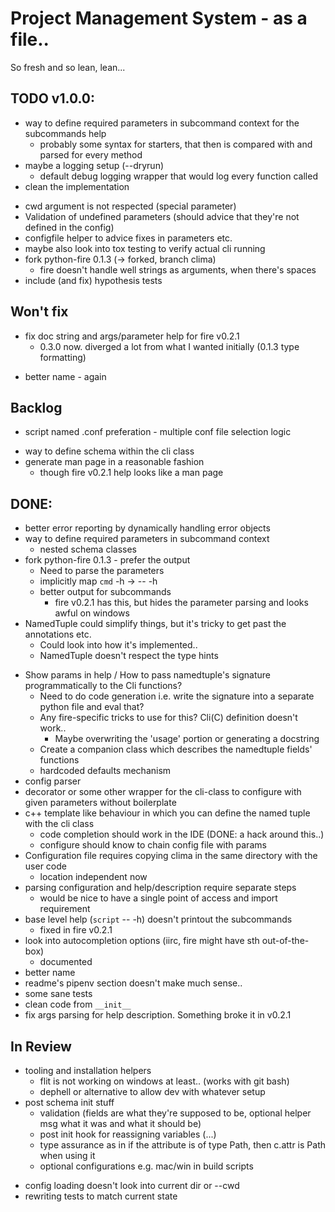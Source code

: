 # Project Management System - as a file..

So fresh and so lean, lean...

## TODO v1.0.0:

* way to define required parameters in subcommand context for the subcommands help
  * probably some syntax for starters, that then is compared with and parsed for every method
* maybe a logging setup (--dryrun)
  * default debug logging wrapper that would log every function called
* clean the implementation
- cwd argument is not respected (special parameter)
- Validation of undefined parameters (should advice that they're not defined in the config)
- configfile helper to advice fixes in parameters etc.
- maybe also look into tox testing to verify actual cli running
- fork python-fire 0.1.3 (-> forked, branch clima)
    * fire doesn't handle well strings as arguments, when there's spaces
- include (and fix) hypothesis tests

## Won't fix
* fix doc string and args/parameter help for fire v0.2.1
    * 0.3.0 now. diverged a lot from what I wanted initially (0.1.3 type formatting)
- better name - again
    
## Backlog

- script named .conf preferation - multiple conf file selection logic
* way to define schema within the cli class
* generate man page in a reasonable fashion
  * though fire v0.2.1 help looks like a man page
## DONE:

- better error reporting by dynamically handling error objects
- way to define required parameters in subcommand context
    - nested schema classes
- fork python-fire 0.1.3 - prefer the output
    - Need to parse the parameters
    - implicitly map `cmd` -h -> <cmd> -- -h
    * better output for subcommands
      * fire v0.2.1 has this, but hides the parameter parsing and looks awful on windows
- NamedTuple could simplify things, but it's tricky to get past the annotations etc.
    - Could look into how it's implemented..
    - NamedTuple doesn't respect the type hints
* Show params in help / How to pass namedtuple's signature programmatically to the Cli functions?    
  * Need to do code generation i.e. write the signature into a separate python file and eval that?
  * Any fire-specific tricks to use for this? Cli(C) definition doesn't work..
    * Maybe overwriting the 'usage' portion or generating a docstring
  * Create a companion class which describes the namedtuple fields' functions
  * hardcoded defaults mechanism
* config parser
* decorator or some other wrapper for the cli-class to configure with given parameters without boilerplate
* c++ template like behaviour in which you can define the named tuple with the cli class
  * code completion should work in the IDE (DONE: a hack around this..)
  * configure should know to chain config file with params 
* Configuration file requires copying clima in the same directory with the user code
  * location independent now
* parsing configuration and help/description require separate steps
  * would be nice to have a single point of access and import requirement
* base level help (`script` -- -h) doesn't printout the subcommands
  * fixed in fire v0.2.1
* look into autocompletion options (iirc, fire might have sth out-of-the-box)
  * documented
* better name
* readme's pipenv section doesn't make much sense..
* some sane tests
* clean code from `__init__`
* fix args parsing for help description. Something broke it in v0.2.1

## In Review

* tooling and installation helpers 
  * flit is not working on windows at least.. (works with git bash)
  * dephell or alternative to allow dev with whatever setup
* post schema init stuff 
  * validation (fields are what they're supposed to be, optional helper msg what it was and what it should be)
  * post init hook for reassigning variables (...)
  * type assurance as in if the attribute is of type Path, then c.attr is Path when using it
  * optional configurations e.g. mac/win in build scripts 
- config loading doesn't look into current dir or --cwd
- rewriting tests to match current state
